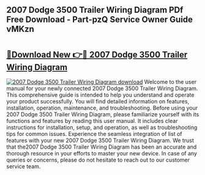 ## 2007 Dodge 3500 Trailer Wiring Diagram PDf Free Download - Part-pzQ Service Owner Guide vMKzn

# <h2><a href="http://dfhl3r7.blite.top/?on=2007+Dodge+3500+Trailer+Wiring+Diagram">🔗Download New 👉🔴 2007 Dodge 3500 Trailer Wiring Diagram</a></h2>

[![2007 Dodge 3500 Trailer Wiring Diagram download](https://i.imgur.com/lujVjoI.png)](http://dfhl3r7.blite.top/?on=2007+Dodge+3500+Trailer+Wiring+Diagram)
Welcome to the user manual for your newly connected 2007 Dodge 3500 Trailer Wiring Diagram. This comprehensive guide is intended to help you understand and operate your product successfully. You will find detailed information on features, installation, operation, maintenance, and troubleshooting. Before using your 2007 Dodge 3500 Trailer Wiring Diagram, please familiarize yourself with its functions and features by reading this user manual. It includes clear instructions for installation, setup, and operation, as well as troubleshooting tips for common issues. Experience the seamless integration of list of features with your new 2007 Dodge 3500 Trailer Wiring Diagram. We trust that the2007 Dodge 3500 Trailer Wiring Diagram has been an accurate and thorough resource in your efforts to master your new device. In case of any queries or concerns, please do not hesitate to reach out to our customer service team.
